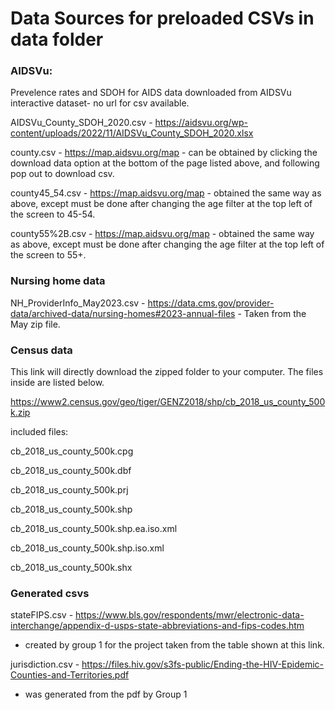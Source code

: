 # Data Sources for preloaded CSVs in data folder

### AIDSVu:
Prevelence rates and SDOH for AIDS data downloaded from AIDSVu interactive dataset- no url
for csv available. 

AIDSVu_County_SDOH_2020.csv - https://aidsvu.org/wp-content/uploads/2022/11/AIDSVu_County_SDOH_2020.xlsx

county.csv - https://map.aidsvu.org/map
    - can be obtained by clicking the download data option at the bottom of the page listed above, and following pop out to download csv.

county45_54.csv - https://map.aidsvu.org/map
    - obtained the same way as above, except must be done after changing the age filter at the top left of the screen to 45-54.

county55%2B.csv - https://map.aidsvu.org/map
    - obtained the same way as above, except must be done after changing the age filter at the top left of the screen to 55+.

### Nursing home data

NH_ProviderInfo_May2023.csv - https://data.cms.gov/provider-data/archived-data/nursing-homes#2023-annual-files
    - Taken from the May zip file.


### Census data

This link will directly download the zipped folder to your computer. 
The files inside are listed below.

https://www2.census.gov/geo/tiger/GENZ2018/shp/cb_2018_us_county_500k.zip

included files:

cb_2018_us_county_500k.cpg

cb_2018_us_county_500k.dbf

cb_2018_us_county_500k.prj

cb_2018_us_county_500k.shp

cb_2018_us_county_500k.shp.ea.iso.xml

cb_2018_us_county_500k.shp.iso.xml

cb_2018_us_county_500k.shx


### Generated csvs

stateFIPS.csv - https://www.bls.gov/respondents/mwr/electronic-data-interchange/appendix-d-usps-state-abbreviations-and-fips-codes.htm

- created by group 1 for the project taken from the table shown at this link.

jurisdiction.csv - https://files.hiv.gov/s3fs-public/Ending-the-HIV-Epidemic-Counties-and-Territories.pdf

- was generated from the pdf by Group 1